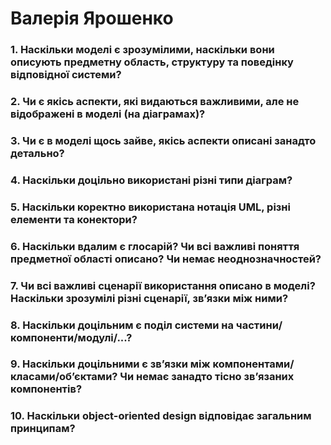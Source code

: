 # Валерія Ярошенко
### 1. Наскільки моделі є зрозумілими, наскільки вони описують предметну область, структуру та поведінку відповідної системи?
### 2. Чи є якісь аспекти, які видаються важливими, але не відображені в моделі (на діаграмах)?
### 3. Чи є в моделі щось зайве, якісь аспекти описані занадто детально?
### 4. Наскільки доцільно використані різні типи діаграм? 
### 5. Наскільки коректно використана нотація UML, різні елементи та конектори?
### 6. Наскільки вдалим є глосарій? Чи всі важливі поняття предметної області описано? Чи немає неоднозначностей?
### 7. Чи всі важливі сценарії використання описано в моделі? Наскільки зрозумілі різні сценарії, зв’язки між ними?
### 8. Наскільки доцільним є поділ системи на частини/компоненти/модулі/...?
### 9. Наскільки доцільними є зв’язки між компонентами/класами/об’єктами? Чи немає занадто тісно зв’язаних компонентів?
### 10. Наскільки object-oriented design відповідає загальним принципам?